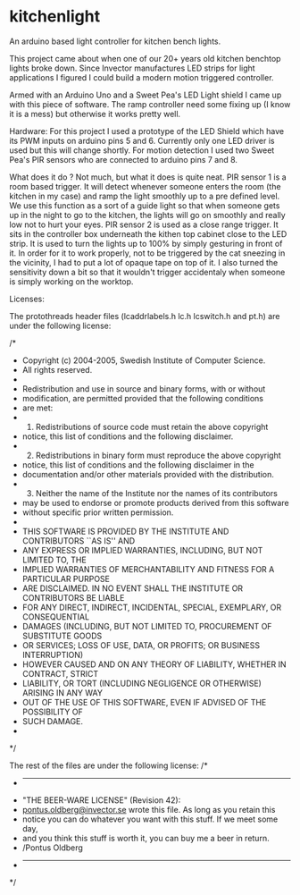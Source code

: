 kitchenlight
============

An arduino based light controller for kitchen bench lights.

This project came about when one of our 20+ years old kitchen benchtop lights
broke down. Since Invector manufactures LED strips for light applications I
figured I could build a modern motion triggered controller.

Armed with an Arduino Uno and a Sweet Pea's LED Light shield I came up with
this piece of software. The ramp controller need some fixing up (I know it
is a mess) but otherwise it works pretty well.

Hardware:
For this project I used a prototype of the LED Shield which have its PWM inputs
on arduino pins 5 and 6. Currently only one LED driver is used but this will 
change shortly. For motion detection I used two Sweet Pea's PIR sensors who
are connected to arduino pins 7 and 8.

What does it do ?
Not much, but what it does is quite neat.
PIR sensor 1 is a room based trigger. It will detect whenever someone enters
the room (the kitchen in my case) and ramp the light smoothly up to a
pre defined level. We use this function as a sort of a guide light so that
when someone gets up in the night to go to the kitchen, the lights will go on
smoothly and really low not to hurt your eyes.
PIR sensor 2 is used as a close range trigger. It sits in the controller box
underneath the kithen top cabinet close to the LED strip. It is used to turn
the lights up to 100% by simply gesturing in front of it. In order for it to
work properly, not to be triggered by the cat sneezing in the vicinity, I
had to put a lot of opaque tape on top of it. I also turned the sensitivity
down a bit so that it wouldn't trigger accidentaly when someone is simply
working on the worktop.

Licenses:

The protothreads header files (lcaddrlabels.h  lc.h  lcswitch.h and pt.h)
are under the following license:

/*
 * Copyright (c) 2004-2005, Swedish Institute of Computer Science.
 * All rights reserved.
 *
 * Redistribution and use in source and binary forms, with or without
 * modification, are permitted provided that the following conditions
 * are met:
 * 1. Redistributions of source code must retain the above copyright
 *    notice, this list of conditions and the following disclaimer.
 * 2. Redistributions in binary form must reproduce the above copyright
 *    notice, this list of conditions and the following disclaimer in the
 *    documentation and/or other materials provided with the distribution.
 * 3. Neither the name of the Institute nor the names of its contributors
 *    may be used to endorse or promote products derived from this software
 *    without specific prior written permission.
 *
 * THIS SOFTWARE IS PROVIDED BY THE INSTITUTE AND CONTRIBUTORS ``AS IS'' AND
 * ANY EXPRESS OR IMPLIED WARRANTIES, INCLUDING, BUT NOT LIMITED TO, THE
 * IMPLIED WARRANTIES OF MERCHANTABILITY AND FITNESS FOR A PARTICULAR PURPOSE
 * ARE DISCLAIMED.  IN NO EVENT SHALL THE INSTITUTE OR CONTRIBUTORS BE LIABLE
 * FOR ANY DIRECT, INDIRECT, INCIDENTAL, SPECIAL, EXEMPLARY, OR CONSEQUENTIAL
 * DAMAGES (INCLUDING, BUT NOT LIMITED TO, PROCUREMENT OF SUBSTITUTE GOODS
 * OR SERVICES; LOSS OF USE, DATA, OR PROFITS; OR BUSINESS INTERRUPTION)
 * HOWEVER CAUSED AND ON ANY THEORY OF LIABILITY, WHETHER IN CONTRACT, STRICT
 * LIABILITY, OR TORT (INCLUDING NEGLIGENCE OR OTHERWISE) ARISING IN ANY WAY
 * OUT OF THE USE OF THIS SOFTWARE, EVEN IF ADVISED OF THE POSSIBILITY OF
 * SUCH DAMAGE.
 *
 */

The rest of the files are under the following license:
/*
 * ----------------------------------------------------------------------------
 * "THE BEER-WARE LICENSE" (Revision 42):
 * <pontus.oldberg@invector.se> wrote this file. As long as you retain this
 * notice you can do whatever you want with this stuff. If we meet some day,
 * and you think this stuff is worth it, you can buy me a beer in return.
 * /Pontus Oldberg
 * ----------------------------------------------------------------------------
 */

